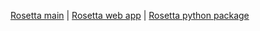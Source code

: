 



[Rosetta main](https://www.ars.usda.gov/pacific-west-area/riverside-ca/agricultural-water-efficiency-and-salinity-research-unit/docs/model/rosetta-model/#Datainout) |
[Rosetta web app](https://www.handbook60.org/rosetta/) | 
[Rosetta python package](https://github.com/usda-ars-ussl/rosetta-soil)